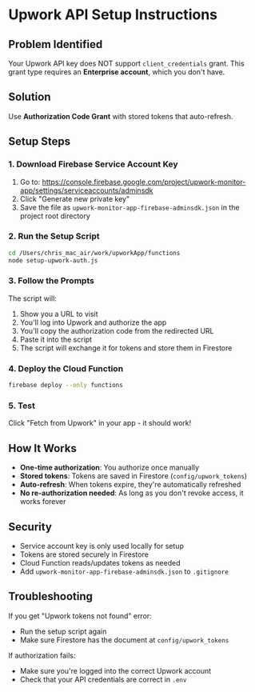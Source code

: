 # Upwork API Setup Instructions

## Problem Identified

Your Upwork API key does NOT support `client_credentials` grant. This grant type requires an **Enterprise account**, which you don't have.

## Solution

Use **Authorization Code Grant** with stored tokens that auto-refresh.

## Setup Steps

### 1. Download Firebase Service Account Key

1. Go to: https://console.firebase.google.com/project/upwork-monitor-app/settings/serviceaccounts/adminsdk
2. Click "Generate new private key"
3. Save the file as `upwork-monitor-app-firebase-adminsdk.json` in the project root directory

### 2. Run the Setup Script

```bash
cd /Users/chris_mac_air/work/upworkApp/functions
node setup-upwork-auth.js
```

### 3. Follow the Prompts

The script will:
1. Show you a URL to visit
2. You'll log into Upwork and authorize the app
3. You'll copy the authorization code from the redirected URL
4. Paste it into the script
5. The script will exchange it for tokens and store them in Firestore

### 4. Deploy the Cloud Function

```bash
firebase deploy --only functions
```

### 5. Test

Click "Fetch from Upwork" in your app - it should work!

## How It Works

- **One-time authorization**: You authorize once manually
- **Stored tokens**: Tokens are saved in Firestore (`config/upwork_tokens`)
- **Auto-refresh**: When tokens expire, they're automatically refreshed
- **No re-authorization needed**: As long as you don't revoke access, it works forever

## Security

- Service account key is only used locally for setup
- Tokens are stored securely in Firestore
- Cloud Function reads/updates tokens as needed
- Add `upwork-monitor-app-firebase-adminsdk.json` to `.gitignore`

## Troubleshooting

If you get "Upwork tokens not found" error:
- Run the setup script again
- Make sure Firestore has the document at `config/upwork_tokens`

If authorization fails:
- Make sure you're logged into the correct Upwork account
- Check that your API credentials are correct in `.env`
